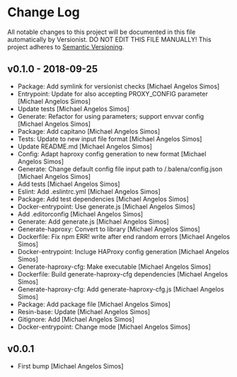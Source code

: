 # Change Log

All notable changes to this project will be documented in this file
automatically by Versionist. DO NOT EDIT THIS FILE MANUALLY!
This project adheres to [Semantic Versioning](http://semver.org/).

## v0.1.0 - 2018-09-25

* Package: Add symlink for versionist checks [Michael Angelos Simos]
* Entrypoint: Update for also accepting PROXY_CONFIG parameter [Michael Angelos Simos]
* Update tests [Michael Angelos Simos]
* Generate: Refactor for using parameters; support envvar config [Michael Angelos Simos]
* Package: Add capitano [Michael Angelos Simos]
* Tests: Update to new input file format [Michael Angelos Simos]
* Update README.md [Michael Angelos Simos]
* Config: Adapt haproxy config generation to new format [Michael Angelos Simos]
* Generate: Change default config file input path to /.balena/config.json [Michael Angelos Simos]
* Add tests [Michael Angelos Simos]
* Eslint: Add .eslintrc.yml [Michael Angelos Simos]
* Package: Add test dependencies [Michael Angelos Simos]
* Docker-entrypoint: Use generate.js [Michael Angelos Simos]
* Add .editorconfig [Michael Angelos Simos]
* Generate: Add generate.js [Michael Angelos Simos]
* Generate-haproxy: Convert to library [Michael Angelos Simos]
* Dockerfile: Fix npm ERR! write after end random errors [Michael Angelos Simos]
* Docker-entrypoint: Incluge HAProxy config generation [Michael Angelos Simos]
* Generate-haproxy-cfg: Make executable [Michael Angelos Simos]
* Dockerfile: Build generate-haproxy-cfg dependencies [Michael Angelos Simos]
* Generate-haproxy-cfg: Add generate-haproxy-cfg.js [Michael Angelos Simos]
* Package: Add package file [Michael Angelos Simos]
* Resin-base: Update [Michael Angelos Simos]
* Gitignore: Add [Michael Angelos Simos]
* Docker-entrypoint: Change mode [Michael Angelos Simos]

## v0.0.1

* First bump [Michael Angelos Simos]
